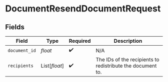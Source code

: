 # DocumentResendDocumentRequest


## Fields

| Field                                                      | Type                                                       | Required                                                   | Description                                                |
| ---------------------------------------------------------- | ---------------------------------------------------------- | ---------------------------------------------------------- | ---------------------------------------------------------- |
| `document_id`                                              | *float*                                                    | :heavy_check_mark:                                         | N/A                                                        |
| `recipients`                                               | List[*float*]                                              | :heavy_check_mark:                                         | The IDs of the recipients to redistribute the document to. |